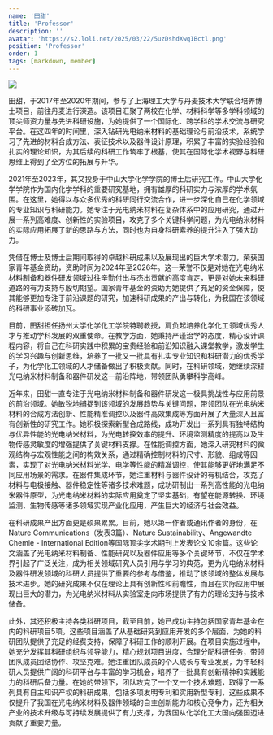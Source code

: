 ```yaml
---
name: '田甜'
title: 'Professor'
description: ''
avatar: 'https://s2.loli.net/2025/03/22/5uzDshdXwqIBctl.png'
position: 'Professor'
order: 1
tags: [markdown, member]
---
```


<!-- ![avatar](https://s2.loli.net/2025/01/13/g6KlzY3JFR4w1VT.jpg) -->
<img src="https://s2.loli.net/2025/01/29/6vOktfKD38m9TZj.png" class="w-1/2 mx-auto" />

<!-- <p>
田甜，于2017年至2020年期间，参与了上海理工大学与丹麦技术大学联合培养博士项目，前往丹麦科技大学就读，这一跨学科、跨国界的学术经历为其后续的科研工作奠定了坚实的基础。2021年至2023年，她又在中山大学化学学院从事博士后研究工作，进一步深化了自己在化学领域的专业知识与科研能力。凭借其卓越的科研成果与学术潜力，田甜荣获国家青年基金资助，资助时间为2024年至2026年，这不仅是对其过往科研工作的肯定，更是对其未来科研道路的有力支持。目前，田甜担任扬州大学化学化工学院特聘教授，继续在科研与教学领域发光发热。
</p>
<p>
近年来，田甜一直专注于光电纳米材料制备和器件研发这一前沿领域的研究工作。她带领团队在光电纳米材料的合成方法、性能调控以及器件集成等方面开展了大量深入且富有创新性的研究，致力于开发出具有高性能、高稳定性的光电纳米材料及器件，以满足能源转换、环境监测、生物传感等诸多领域的迫切需求。在这一过程中，田甜取得了丰硕的学术成果，目前以第一作者或通讯作者的身份，在Nature Communications（发表3篇）、Nature Sustainability、Angewandte Chemie - International Edition等国际顶尖学术期刊上发表论文10余篇，这些论文不仅在学术界引起了广泛关注，更为相关领域的科研人员提供了重要的参考与借鉴，推动了光电纳米材料及器件研发领域的整体发展。
</p>
<p>
此外，田甜还积极主持各类科研项目，截至目前，她已成功主持包括国家青年基金在内的科研项目5项。这些项目的顺利开展，不仅为她的科研团队提供了充足的经费支持，更为光电纳米材料制备和器件研发领域的关键技术突破与创新应用提供了有力保障。在项目实施过程中，田甜充分发挥其科研组织与领导能力，带领团队攻克了一个又一个技术难题，取得了一系列具有自主知识产权的科研成果，为我国在光电纳米材料及器件领域的自主创新与产业升级贡献了重要力量。
</p> -->

田甜，于2017年至2020年期间，参与了上海理工大学与丹麦技术大学联合培养博士项目，前往丹麦进行深造。该项目汇聚了两校在化学、材料科学等多学科领域的顶尖师资力量与先进科研设施，为她提供了一个国际化、跨学科的学术交流与研究平台。在这四年的时间里，深入钻研光电纳米材料的基础理论与前沿技术，系统学习了先进的材料合成方法、表征技术以及器件设计原理，积累了丰富的实验经验和扎实的理论知识，为其后续的科研工作筑牢了根基，使其在国际化学术视野与科研思维上得到了全方位的拓展与升华。

2021年至2023年，其又投身于中山大学化学学院的博士后研究工作。中山大学化学学院作为国内化学学科的重要研究基地，拥有雄厚的科研实力与浓厚的学术氛围。在这里，她得以与众多优秀的科研同行交流合作，进一步深化自己在化学领域的专业知识与科研能力。她专注于光电纳米材料在复杂体系中的应用研究，通过开展一系列高难度、创新性的实验项目，攻克了多个关键科学问题，为光电纳米材料的实际应用拓展了新的思路与方法，同时也为自身科研素养的提升注入了强大动力。

凭借在博士及博士后期间取得的卓越科研成果以及展现出的巨大学术潜力，荣获国家青年基金资助，资助时间为2024年至2026年。这一荣誉不仅是对她在光电纳米材料制备和器件研发领域过往辛勤付出与杰出贡献的高度肯定，更是对她未来科研道路的有力支持与殷切期望。国家青年基金的资助为她提供了充足的资金保障，使其能够更加专注于前沿课题的研究，加速科研成果的产出与转化，为我国在该领域的科研事业添砖加瓦。

目前，田甜担任扬州大学化学化工学院特聘教授，肩负起培养化学化工领域优秀人才与推动学科发展的双重使命。在教学方面，她秉持严谨治学的态度，精心设计课程内容，将自己在科研实践中积累的宝贵经验和前沿知识融入课堂教学，激发学生的学习兴趣与创新思维，培养了一批又一批具有扎实专业知识和科研潜力的优秀学子，为化学化工领域的人才储备做出了积极贡献。同时，在科研领域，她继续深耕光电纳米材料制备和器件研发这一前沿阵地，带领团队勇攀科学高峰。

近年来，田甜一直专注于光电纳米材料制备和器件研发这一极具挑战性与应用前景的前沿领域。她敏锐地捕捉到该领域的发展趋势与关键问题，带领团队在光电纳米材料的合成方法创新、性能精准调控以及器件高效集成等方面开展了大量深入且富有创新性的研究工作。她积极探索新型合成路线，成功开发出一系列具有独特结构与优异性能的光电纳米材料，为光电转换效率的提升、环境监测精度的提高以及生物传感灵敏度的增强提供了关键材料支撑。在性能调控方面，她深入研究材料的微观结构与宏观性能之间的构效关系，通过精确控制材料的尺寸、形貌、组成等因素，实现了对光电纳米材料光学、电学等性能的精准调控，使其能够更好地满足不同应用场景的需求。在器件集成环节，她注重材料与器件设计的有机结合，攻克了材料与电极接触、器件稳定性等诸多技术难题，成功研制出一系列高性能的光电纳米器件原型，为光电纳米材料的实际应用奠定了坚实基础，有望在能源转换、环境监测、生物传感等诸多领域实现产业化应用，产生巨大的经济与社会效益。

在科研成果产出方面更是硕果累累。目前，她以第一作者或通讯作者的身份，在Nature Communications（发表3篇）、Nature Sustainability、Angewandte Chemie - International Edition等国际顶尖学术期刊上发表论文10余篇。这些论文涵盖了光电纳米材料制备、性能研究以及器件应用等多个关键环节，不仅在学术界引起了广泛关注，成为相关领域研究人员引用与学习的典范，更为光电纳米材料及器件研发领域的科研人员提供了重要的参考与借鉴，推动了该领域的整体发展与技术进步。她的研究成果不仅在理论上具有创新性和前瞻性，而且在实际应用中展现出巨大的潜力，为光电纳米材料从实验室走向市场提供了有力的理论支持与技术储备。

此外，其还积极主持各类科研项目，截至目前，她已成功主持包括国家青年基金在内的科研项目5项。这些项目涵盖了从基础研究到应用开发的多个层面，为她的科研团队提供了充足的经费支持，保障了科研工作的顺利开展。在项目实施过程中，她充分发挥其科研组织与领导能力，精心规划项目进度，合理分配科研任务，带领团队成员团结协作、攻坚克难。她注重团队成员的个人成长与专业发展，为年轻科研人员提供广阔的科研平台与丰富的学习机会，培养了一批具有创新精神和实践能力的科研后备力量。在她的带领下，团队攻克了一个又一个技术难题，取得了一系列具有自主知识产权的科研成果，包括多项发明专利和实用新型专利，这些成果不仅提升了我国在光电纳米材料及器件领域的自主创新能力和核心竞争力，还为相关产业的技术升级与可持续发展提供了有力支撑，为我国从化学化工大国向强国迈进贡献了重要力量。
